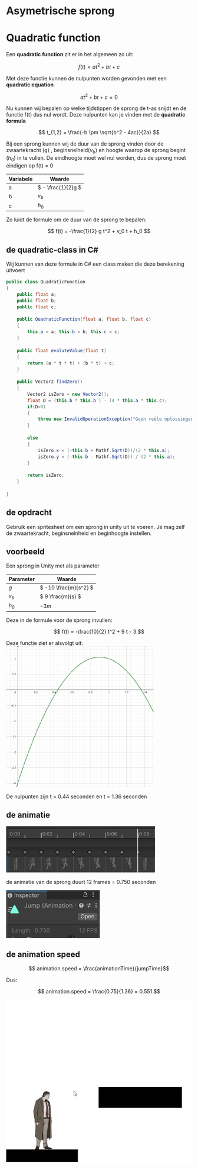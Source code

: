 # Asymetrische sprong

# Quadratic function

Een **quadratic function** zit er in het algemeen zo uit:

$$ f(t) = at^2 + bt +c $$

Met deze functie kunnen de nulpunten worden gevonden met een **quadratic equation**

$$ at^2 + bt + c = 0$$


Nu kunnen wij bepalen op welke tijdstippen de sprong de t-as snijdt en de functie f(t) dus nul wordt. Deze nulpunten kan je vinden met de **quadratic formula**

$$ t_{1,2} = \frac{-b \pm \sqrt{b^2 - 4ac}}{2a} $$

Bij een sprong kunnen wij de duur van de sprong vinden door de zwaartekracht (g) , beginsnelheid($`v_b`$) en hoogte waarop de sprong begint ($`h_0`$) in te vullen. De eindhoogte moet wel nul worden, dus de sprong moet eindigen op f(t) = 0

| Variabele | Waarde  |
|-----------|--------|
| a         | $` - \frac{1}{2}g `$ |
| b         | $`v_b`$    |
| c         | $`h_0 `$    |


Zo luidt de formule om de duur van de sprong te bepalen:

$$ f(t) = -\frac{1}{2} g t^2 + v_0 t + h_0 $$

## de quadratic-class in C#
Wij kunnen van deze formule in C# een class maken die deze berekening uitvoert

``` CS
public class QuadraticFunction 
{
    public float a;
    public float b;
    public float c;

    public QuadraticFunction(float a, float b, float c)
    {
        this.a = a; this.b = b; this.c = c;
    }

    public float evaluteValue(float t)
    {
        return (a * t * t) + (b * t) + c;
    }

    public Vector2 findZero()
    {
        Vector2 isZero = new Vector2();
        float D = (this.b * this.b ) - (4 * this.a * this.c);
        if(D<0)
        {
            throw new InvalidOperationException("Geen reële oplossingen voor deze vergelijking.");
        }

        else
        {
            isZero.x = (-this.b + Mathf.Sqrt(D))/(2 * this.a);
            isZero.y = (-this.b - Mathf.Sqrt(D)) / (2 * this.a);
        }

        return isZero;
    }

}
```
## de opdracht
Gebruik een spritesheet om een sprong in unity uit te voeren. Je mag zelf de zwaartekracht, beginsnelnheid en beginhoogte instellen.

## voorbeeld
Een sprong in Unity met als parameter

| Parameter  | Waarde |
|------------|----------------|
| $` g `$    | $` -10 \frac{m}{s^2} `$ |
| $` v_b `$  | $` 9 \frac{m}{s} `$ |
| $` h_0 `$  | $` -3 m `$ |

Deze in de formule voor de sprong invullen:

$$ f(t) = -\frac{10}{2} t^2 + 9 t - 3 $$

Deze functie ziet er alsvolgt uit:
![parabool](images/parabool.png)

De nulpunten zijn t = 0.44 seconden en t = 1.36 seconden

## de animatie

![Jump Anim](images/jumpAnim.png)


de animatie van de sprong duurt 12 frames = 0.750 seconden

![jumpTime](images/JumpTime.png)



## de animation speed

$$ animation.speed = \frac{animationTime}{jumpTime}$$

Dus:

$$ animation.speed =  \frac{0.75}{1.36} = 0.551 $$

![voorbeeld](images/asym_jump.gif)

